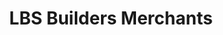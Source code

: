 ---
title: "LBS Builders Merchants"
url: /cardigan-aberteifi/lbs-builders-merchants/
shop: trade
---